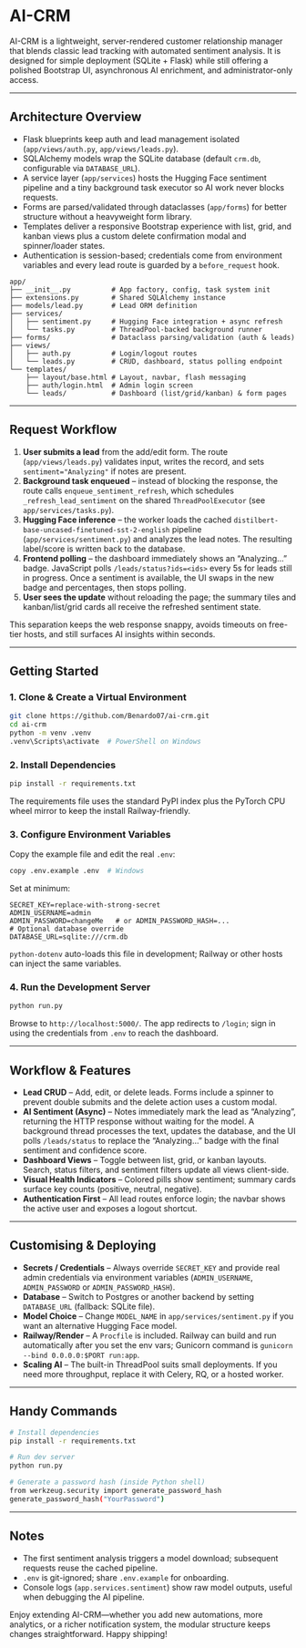 # AI-CRM

AI-CRM is a lightweight, server-rendered customer relationship manager that blends classic lead tracking with automated sentiment analysis. It is designed for simple deployment (SQLite + Flask) while still offering a polished Bootstrap UI, asynchronous AI enrichment, and administrator-only access.

---

## Architecture Overview

- Flask blueprints keep auth and lead management isolated (`app/views/auth.py`, `app/views/leads.py`).
- SQLAlchemy models wrap the SQLite database (default `crm.db`, configurable via `DATABASE_URL`).
- A service layer (`app/services`) hosts the Hugging Face sentiment pipeline and a tiny background task executor so AI work never blocks requests.
- Forms are parsed/validated through dataclasses (`app/forms`) for better structure without a heavyweight form library.
- Templates deliver a responsive Bootstrap experience with list, grid, and kanban views plus a custom delete confirmation modal and spinner/loader states.
- Authentication is session-based; credentials come from environment variables and every lead route is guarded by a `before_request` hook.

```
app/
├── __init__.py          # App factory, config, task system init
├── extensions.py        # Shared SQLAlchemy instance
├── models/lead.py       # Lead ORM definition
├── services/
│   ├── sentiment.py     # Hugging Face integration + async refresh
│   └── tasks.py         # ThreadPool-backed background runner
├── forms/               # Dataclass parsing/validation (auth & leads)
├── views/
│   ├── auth.py          # Login/logout routes
│   └── leads.py         # CRUD, dashboard, status polling endpoint
└── templates/
    ├── layout/base.html # Layout, navbar, flash messaging
    ├── auth/login.html  # Admin login screen
    └── leads/           # Dashboard (list/grid/kanban) & form pages
```

---

## Request Workflow

1. **User submits a lead** from the add/edit form. The route (`app/views/leads.py`) validates input, writes the record, and sets `sentiment="Analyzing"` if notes are present.
2. **Background task enqueued** – instead of blocking the response, the route calls `enqueue_sentiment_refresh`, which schedules `_refresh_lead_sentiment` on the shared `ThreadPoolExecutor` (see `app/services/tasks.py`).
3. **Hugging Face inference** – the worker loads the cached `distilbert-base-uncased-finetuned-sst-2-english` pipeline (`app/services/sentiment.py`) and analyzes the lead notes. The resulting label/score is written back to the database.
4. **Frontend polling** – the dashboard immediately shows an “Analyzing…” badge. JavaScript polls `/leads/status?ids=<ids>` every 5s for leads still in progress. Once a sentiment is available, the UI swaps in the new badge and percentages, then stops polling.
5. **User sees the update** without reloading the page; the summary tiles and kanban/list/grid cards all receive the refreshed sentiment state.

This separation keeps the web response snappy, avoids timeouts on free-tier hosts, and still surfaces AI insights within seconds.

---

## Getting Started

### 1. Clone & Create a Virtual Environment

```bash
git clone https://github.com/Benardo07/ai-crm.git
cd ai-crm
python -m venv .venv
.venv\Scripts\activate  # PowerShell on Windows
```

### 2. Install Dependencies

```bash
pip install -r requirements.txt
```

The requirements file uses the standard PyPI index plus the PyTorch CPU wheel mirror to keep the install Railway-friendly.

### 3. Configure Environment Variables

Copy the example file and edit the real `.env`:

```bash
copy .env.example .env  # Windows
```

Set at minimum:

```
SECRET_KEY=replace-with-strong-secret
ADMIN_USERNAME=admin
ADMIN_PASSWORD=changeMe   # or ADMIN_PASSWORD_HASH=...
# Optional database override
DATABASE_URL=sqlite:///crm.db
```

`python-dotenv` auto-loads this file in development; Railway or other hosts can inject the same variables.

### 4. Run the Development Server

```bash
python run.py
```

Browse to `http://localhost:5000/`. The app redirects to `/login`; sign in using the credentials from `.env` to reach the dashboard.

---

## Workflow & Features

- **Lead CRUD** – Add, edit, or delete leads. Forms include a spinner to prevent double submits and the delete action uses a custom modal.
- **AI Sentiment (Async)** – Notes immediately mark the lead as “Analyzing”, returning the HTTP response without waiting for the model. A background thread processes the text, updates the database, and the UI polls `/leads/status` to replace the “Analyzing…” badge with the final sentiment and confidence score.
- **Dashboard Views** – Toggle between list, grid, or kanban layouts. Search, status filters, and sentiment filters update all views client-side.
- **Visual Health Indicators** – Colored pills show sentiment; summary cards surface key counts (positive, neutral, negative).
- **Authentication First** – All lead routes enforce login; the navbar shows the active user and exposes a logout shortcut.

---

## Customising & Deploying

- **Secrets / Credentials** – Always override `SECRET_KEY` and provide real admin credentials via environment variables (`ADMIN_USERNAME`, `ADMIN_PASSWORD` or `ADMIN_PASSWORD_HASH`).
- **Database** – Switch to Postgres or another backend by setting `DATABASE_URL` (fallback: SQLite file).
- **Model Choice** – Change `MODEL_NAME` in `app/services/sentiment.py` if you want an alternative Hugging Face model.
- **Railway/Render** – A `Procfile` is included. Railway can build and run automatically after you set the env vars; Gunicorn command is `gunicorn --bind 0.0.0.0:$PORT run:app`.
- **Scaling AI** – The built-in ThreadPool suits small deployments. If you need more throughput, replace it with Celery, RQ, or a hosted worker.

---

## Handy Commands

```bash
# Install dependencies
pip install -r requirements.txt

# Run dev server
python run.py

# Generate a password hash (inside Python shell)
from werkzeug.security import generate_password_hash
generate_password_hash("YourPassword")
```

---

## Notes

- The first sentiment analysis triggers a model download; subsequent requests reuse the cached pipeline.
- `.env` is git-ignored; share `.env.example` for onboarding.
- Console logs (`app.services.sentiment`) show raw model outputs, useful when debugging the AI pipeline.

Enjoy extending AI-CRM—whether you add new automations, more analytics, or a richer notification system, the modular structure keeps changes straightforward. Happy shipping!
